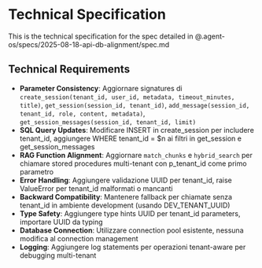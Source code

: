 # Technical Specification

This is the technical specification for the spec detailed in @.agent-os/specs/2025-08-18-api-db-alignment/spec.md

## Technical Requirements

- **Parameter Consistency**: Aggiornare signatures di `create_session(tenant_id, user_id, metadata, timeout_minutes, title)`, `get_session(session_id, tenant_id)`, `add_message(session_id, tenant_id, role, content, metadata)`, `get_session_messages(session_id, tenant_id, limit)`
- **SQL Query Updates**: Modificare INSERT in create_session per includere tenant_id, aggiungere WHERE tenant_id = $n ai filtri in get_session e get_session_messages
- **RAG Function Alignment**: Aggiornare `match_chunks` e `hybrid_search` per chiamare stored procedures multi-tenant con p_tenant_id come primo parametro
- **Error Handling**: Aggiungere validazione UUID per tenant_id, raise ValueError per tenant_id malformati o mancanti
- **Backward Compatibility**: Mantenere fallback per chiamate senza tenant_id in ambiente development (usando DEV_TENANT_UUID)
- **Type Safety**: Aggiungere type hints UUID per tenant_id parameters, importare UUID da typing
- **Database Connection**: Utilizzare connection pool esistente, nessuna modifica al connection management
- **Logging**: Aggiungere log statements per operazioni tenant-aware per debugging multi-tenant